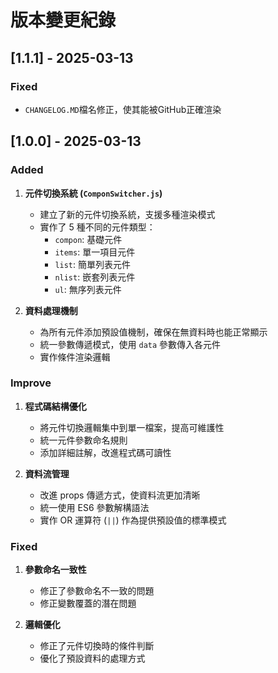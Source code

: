 # 版本變更紀錄

## [1.1.1] - 2025-03-13
### Fixed
   - `CHANGELOG.MD`檔名修正，使其能被GitHub正確渲染


## [1.0.0] - 2025-03-13

### Added

1. **元件切換系統 (`ComponSwitcher.js`)**
   - 建立了新的元件切換系統，支援多種渲染模式
   - 實作了 5 種不同的元件類型：
     - `compon`: 基礎元件
     - `items`: 單一項目元件
     - `list`: 簡單列表元件
     - `nlist`: 嵌套列表元件
     - `ul`: 無序列表元件

2. **資料處理機制**
   - 為所有元件添加預設值機制，確保在無資料時也能正常顯示
   - 統一參數傳遞模式，使用 `data` 參數傳入各元件
   - 實作條件渲染邏輯

### Improve

1. **程式碼結構優化**
   - 將元件切換邏輯集中到單一檔案，提高可維護性
   - 統一元件參數命名規則
   - 添加詳細註解，改進程式碼可讀性

2. **資料流管理**
   - 改進 props 傳遞方式，使資料流更加清晰
   - 統一使用 ES6 參數解構語法
   - 實作 OR 運算符 (`||`) 作為提供預設值的標準模式

### Fixed

1. **參數命名一致性**
   - 修正了參數命名不一致的問題
   - 修正變數覆蓋的潛在問題

2. **邏輯優化**
   - 修正了元件切換時的條件判斷
   - 優化了預設資料的處理方式

